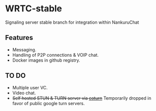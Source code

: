 # WRTC-stable

Signaling server stable branch for integration within NankuruChat

## Features
- Messaging.
- Handling of P2P connections & VOIP chat.
- Docker images in github registry.

## TO DO
- Multiple user VC.
- Video chat.
- ~~Self hosted STUN & TURN server via [coturn](https://github.com/coturn/coturn)~~ Temporarily dropped in favor of public google turn servers.
